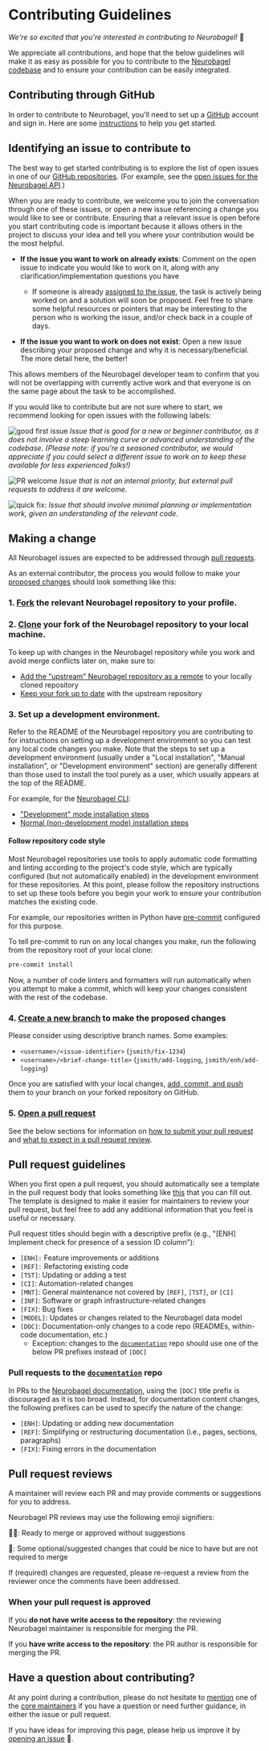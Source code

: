 # Contributing Guidelines

*We're so excited that you're interested in contributing to Neurobagel!* :partying_face:

We appreciate all contributions, and hope that the below guidelines will make it as easy as possible for you to contribute to the [Neurobagel codebase](https://github.com/neurobagel) and to ensure your contribution can be easily integrated.

## Contributing through GitHub

In order to contribute to Neurobagel, you'll need to set up a [GitHub](https://github.com/) account and sign in.
Here are some [instructions](https://docs.github.com/en/get-started/start-your-journey/creating-an-account-on-github) to help you get started.

## Identifying an issue to contribute to

The best way to get started contributing is to explore the list of open issues in one of our [GitHub repositories](https://github.com/orgs/neurobagel/repositories). 
(For example, see the [open issues for the Neurobagel API](https://github.com/neurobagel/api/issues).)

When you are ready to contribute, we welcome you to join the conversation through one of these issues, 
or open a new issue referencing a change you would like to see or contribute.
Ensuring that a relevant issue is open before you start contributing code is important because it allows others in the project to discuss your idea and tell you where your contribution would be the most helpful.

- **If the issue you want to work on already exists**: 
Comment on the open issue to indicate you would like to work on it, along with any clarification/implementation questions you have
    - If someone is already [assigned to the issue](https://docs.github.com/en/issues/tracking-your-work-with-issues/assigning-issues-and-pull-requests-to-other-github-users), the task is actively being worked on and a solution will soon be proposed. Feel free to share some helpful resources or pointers that may be interesting to the person who is working the issue, and/or check back in a couple of days.

- **If the issue you want to work on does not exist**: 
Open a new issue describing your proposed change and why it is necessary/beneficial. 
The more detail here, the better!

This allows members of the Neurobagel developer team to confirm that you will not be overlapping with currently active work and that everyone is on the same page about the task to be accomplished.

If you would like to contribute but are not sure where to start, we recommend looking for open issues with the following labels:

![good first issue](https://img.shields.io/github/labels/neurobagel/planning/good%20first%20issue) 
*Issue that is good for a new or beginner contributor, as it does not involve a steep learning curve or advanced understanding of the codebase.
(Please note: if you're a seasoned contributor, we would appreciate if you could select a different issue to work on to keep these available for less experienced folks!)*
 
![PR welcome](https://img.shields.io/github/labels/neurobagel/planning/PR%20welcome) 
*Issue that is not an internal priority, but external pull requests to address it are welcome.*

![quick fix](https://img.shields.io/github/labels/neurobagel/planning/quick%20fix): 
*Issue that should involve minimal planning or implementation work, given an understanding of the relevant code.*

## Making a change

All Neurobagel issues are expected to be addressed through [pull requests](https://docs.github.com/en/pull-requests/collaborating-with-pull-requests/proposing-changes-to-your-work-with-pull-requests/about-pull-requests).

As an external contributor, the process you would follow to make your [proposed changes](#identifying-an-issue-to-contribute-to) should look something like this:

### 1. [Fork](https://docs.github.com/en/pull-requests/collaborating-with-pull-requests/working-with-forks/fork-a-repo) the relevant Neurobagel repository to your profile.

### 2. [Clone](https://docs.github.com/en/pull-requests/collaborating-with-pull-requests/working-with-forks/fork-a-repo#cloning-your-forked-repository) your fork of the Neurobagel repository to your local machine.

To keep up with changes in the Neurobagel repository while you work and avoid merge conflicts later on, make sure to:

- [Add the "upstream" Neurobagel repository as a remote](https://docs.github.com/en/pull-requests/collaborating-with-pull-requests/working-with-forks/fork-a-repo#configuring-git-to-sync-your-fork-with-the-upstream-repository) to your locally cloned repository
- [Keep your fork up to date](https://docs.github.com/en/pull-requests/collaborating-with-pull-requests/working-with-forks/syncing-a-fork#syncing-a-fork-branch-from-the-command-line) with the upstream repository

### 3. Set up a development environment.
Refer to the README of the Neurobagel repository you are contributing to for instructions on setting up a development environment so you can test any local code changes you make.
Note that the steps to set up a development environment (usually under a "Local installation", "Manual installation", or "Development environment" section) are generally different than those used to install the tool purely as a user, which usually appears at the top of the README.

For example, for the [Neurobagel CLI](https://github.com/neurobagel/bagel-cli):

- ["Development" mode installation steps](https://github.com/neurobagel/bagel-cli?tab=readme-ov-file#installation)
- [Normal (non-development mode) installation steps](https://github.com/neurobagel/bagel-cli?tab=readme-ov-file#development-environment)

#### Follow repository code style
Most Neurobagel repositories use tools to apply automatic code formatting and linting according to the project's code style, 
which are typically configured (but not automatically enabled) in the development environment for these repositories. 
At this point, please follow the repository instructions to set up these tools before you begin your work to ensure your contribution matches the existing code.

For example, our repositories written in Python have [pre-commit](https://pre-commit.com/) configured for this purpose.

To tell pre-commit to run on any local changes you make, run the following from the repository root of your local clone:
```bash
pre-commit install
```

Now, a number of code linters and formatters will run automatically when you attempt to make a commit, which will keep your changes consistent with the rest of the codebase.

### 4. [Create a new branch](https://help.github.com/articles/creating-and-deleting-branches-within-your-repository/) to make the proposed changes
Please consider using descriptive branch names. Some examples:

- `<username>/<issue-identifier>` (`jsmith/fix-1234`)
- `<username>/<brief-change-title>` (`jsmith/add-logging`, `jsmith/enh/add-logging`)

Once you are satisfied with your local changes, [add, commit, and push](https://docs.github.com/en/repositories/working-with-files/managing-files/adding-a-file-to-a-repository#adding-a-file-to-a-repository-using-the-command-line) them to your branch on your forked repository on GitHub. 

### 5. [Open a pull request](https://docs.github.com/en/pull-requests/collaborating-with-pull-requests/proposing-changes-to-your-work-with-pull-requests/creating-a-pull-request-from-a-fork)
See the below sections for information on [how to submit your pull request](#pull-request-guidelines) and [what to expect in a pull request review](#pull-request-reviews).

## Pull request guidelines

When you first open a pull request, you should automatically see a template in the pull request body that looks something like [this](https://github.com/neurobagel/.github/blob/main/.github/pull_request_template.md?plain=1) that you can fill out.
The template is designed to make it easier for maintainers to review your pull request, but feel free to add any additional information that you feel is useful or necessary.

Pull request titles should begin with a descriptive prefix (e.g., "[ENH] Implement check for presence of a session ID column"):

- `[ENH]:` Feature improvements or additions
- `[REF]:` Refactoring existing code
- `[TST]`: Updating or adding a test
- `[CI]`: Automation-related changes
- `[MNT]`: General maintenance not covered by `[REF]`, `[TST]`, or `[CI]`
- `[INF]`: Software or graph infrastructure-related changes
- `[FIX]`: Bug fixes
- `[MODEL]`: Updates or changes related to the Neurobagel data model
- `[DOC]`: Documentation-only changes to a code repo (READMEs, within-code documentation, etc.) 
    - Exception: changes to the [`documentation`](https://github.com/neurobagel/documentation) repo should use one of the below PR prefixes instead of `[DOC]`

### Pull requests to the [`documentation`](https://github.com/neurobagel/documentation) repo
In PRs to the [Neurobagel documentation](https://github.com/neurobagel/documentation), using the `[DOC]` title prefix is discouraged as it is too broad. 
Instead, for documentation content changes, the following prefixes can be used to specify the nature of the change:

- `[ENH]`: Updating or adding new documentation
- `[REF]`: Simplifying or restructuring documentation (i.e., pages, sections, paragraphs)
- `[FIX]`: Fixing errors in the documentation

## Pull request reviews
A maintainer will review each PR and may provide comments or suggestions for you to address.

Neurobagel PR reviews may use the following emoji signifiers:

:cook:: Ready to merge or approved without suggestions

:cherries:: Some optional/suggested changes that could be nice to have but are not required to merge

If (required) changes are requested, please re-request a review from the reviewer once the comments have been addressed.

### When your pull request is approved
If you **do not have write access to the repository**: the reviewing Neurobagel maintainer is responsible for merging the PR.

If you **have write access to the repository**: the PR author is responsible for merging the PR.

## Have a question about contributing?
At any point during a contribution, 
please do not hesitate to [mention](https://docs.github.com/en/get-started/writing-on-github/getting-started-with-writing-and-formatting-on-github/basic-writing-and-formatting-syntax#mentioning-people-and-teams) one of the [core maintainers](./team.md#developers) if you have a question or need further guidance, 
in either the issue or pull request.

If you have ideas for improving this page, please help us improve it by [opening an issue](https://github.com/neurobagel/documentation/issues) :tada:.
